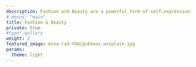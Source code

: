 ```yaml
---
description: Fashion and Beauty are a powerful form of self-expression. This category documents style through inspiring shots of street fashion, skincare products, avant-garde editorial photographs, and more.
# menus: "main"
title: Fashion & Beauty
private: true
#type: gallery
weight: 2
featured_image: mina-rad-V94CguEmeos-unsplash.jpg
params:
  theme: light
---
```

